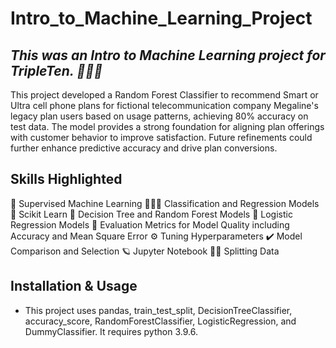 # Intro_to_Machine_Learning_Project
## *This was an Intro to Machine Learning project for TripleTen. 👩🏽‍💻*
This project developed a Random Forest Classifier to recommend Smart or Ultra cell phone plans for fictional telecommunication company Megaline's legacy plan users based on usage patterns, achieving 80% accuracy on test data. The model provides a strong foundation for aligning plan offerings with customer behavior to improve satisfaction. Future refinements could further enhance predictive accuracy and drive plan conversions.
## Skills Highlighted
👀 Supervised Machine Learning
👩🏽‍💻 Classification and Regression Models
🧪 Scikit Learn
🌳 Decision Tree and Random Forest Models
🤔 Logistic Regression Models
💯 Evaluation Metrics for Model Quality including Accuracy and Mean Square Error
⚙️ Tuning Hyperparameters
✔️ Model Comparison and Selection
🪐 Jupyter Notebook
🖖🏻 Splitting Data
## Installation & Usage
* This project uses pandas, train_test_split, DecisionTreeClassifier, accuracy_score, RandomForestClassifier, LogisticRegression, and DummyClassifier.  It requires python 3.9.6.
